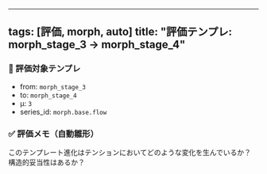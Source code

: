 <!--
@zettel_type: unknown
@description: 分類不能。手動で確認が必要。
-->

---
tags: [評価, morph, auto]
title: "評価テンプレ: morph_stage_3 → morph_stage_4"
---

### 📌 評価対象テンプレ

- from: `morph_stage_3`
- to: `morph_stage_4`
- μ: `3`
- series_id: `morph.base.flow`

### ✅ 評価メモ（自動雛形）

このテンプレート進化はテンションにおいてどのような変化を生んでいるか？  
構造的妥当性はあるか？  
